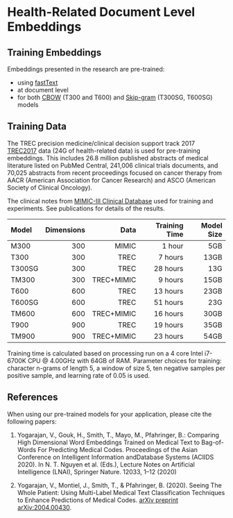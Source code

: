 # Health-Related Document Level Embeddings


## Training Embeddings 
Embeddings presented in the research are pre-trained:
- using [fastText](https://fasttext.cc/) 
- at document level
- for both [CBOW](http://dblp.org/rec/bib/journals/corr/abs-1301-3781) (T300 and T600) and [Skip-gram](http://dblp.org/rec/bib/journals/corr/abs-1301-3781) (T300SG, T600SG) models


## Training Data  

The TREC precision medicine/clinical decision support track 2017 [TREC2017](https://trec.nist.gov/pubs/trec26/papers/Overview-PM.pdf) data (24G of health-related data) is used for pre-training embeddings. This includes 26.8 million published abstracts of medical literature listed on PubMed Central, 241,006 clinical trials documents, and 70,025 abstracts from recent proceedings focused on cancer therapy from AACR (American Association for Cancer Research) and ASCO (American Society of Clinical Oncology).

The clinical notes from [MIMIC-III Clinical Database](https://physionet.org/works/MIMICIIIClinicalDatabase/access.shtml) used for training and experiments. See publications for details of the results. 


| Model | Dimensions | Data | Training Time | Model Size  |
| :------ | --------: |--------: | --------: | -----: |
|M300 | 300 | MIMIC | 1 hour | 5GB |
|T300 | 300 | TREC | 7 hours | 13GB |
|T300SG | 300 | TREC | 28 hours | 13G |
|TM300 | 300 | TREC+MIMIC | 9 hours | 15GB |
|T600 | 600 | TREC | 13 hours | 23GB |
|T600SG | 600 | TREC | 51 hours | 23G |
|TM600 | 600 | TREC+MIMIC | 16 hours | 30GB |
|T900 | 900 | TREC | 19 hours | 35GB |
|TM900 | 900 | TREC+MIMIC | 23 hours | 54GB |


Training time is calculated based on processing run on a 4 core Intel i7-6700K CPU @ 4.00GHz with 64GB of RAM. Parameter choices for training: character n-grams of length 5, a window of size 5, ten negative samples per positive sample, and learning rate of 0.05 is used.



## References
When using our pre-trained models for your application, please cite the following papers:
1.  Yogarajan,  V.,  Gouk,  H.,  Smith,  T.,  Mayo,  M.,  Pfahringer,  B.:  Comparing  High  Dimensional Word Embeddings Trained on Medical Text to Bag-of-Words For Predicting Medical  Codes.   Proceedings  of  the  Asian  Conference  on  Intelligent  Information  andDatabase  Systems  (ACIIDS  2020).  In  N.  T.  Nguyen  et  al.  (Eds.),  Lecture  Notes  on Artificial Intelligence (LNAI), Springer Nature. 12033, 1–12 (2020)

2. Yogarajan, V., Montiel, J., Smith, T., & Pfahringer, B. (2020). Seeing The Whole Patient: Using Multi-Label Medical Text Classification Techniques to Enhance Predictions of Medical Codes. [arXiv preprint arXiv:2004.00430](https://arxiv.org/abs/2004.00430). 


